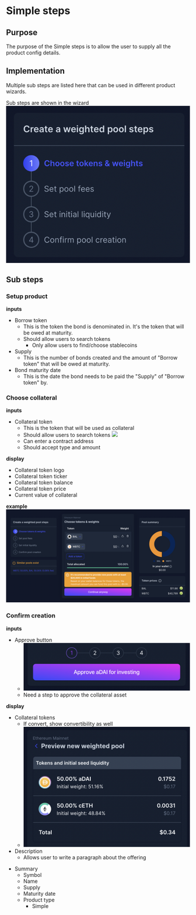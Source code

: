 # Simple steps

## Purpose

The purpose of the Simple steps is to allow the user to supply all the product config details.

## Implementation

Multiple sub steps are listed here that can be used in different product wizards.

Sub steps are shown in the wizard
![](../../../../assets/balancer/wizard_steps.png)

## Sub steps

### Setup product

**inputs**

- Borrow token
  - This is the token the bond is denominated in. It's the token that will be owed at maturity.
  - Should allow users to search tokens
    - Only allow users to find/choose stablecoins
- Supply
  - This is the number of bonds created and the amount of "Borrow token" that will be owed at maturity.
- Bond maturity date
  - This is the date the bond needs to be paid the "Supply" of "Borrow token" by.

### Choose collateral

**inputs**

- Collateral token
  - This is the token that will be used as collateral
  - Should allow users to search tokens
    ![](../../../assets/balancer/token_search.png)
  - Can enter a contract address
  - Should accept type and amount

**display**

- Collateral token logo
- Collateral token ticker
- Collateral token balance
- Collateral token price
- Current value of collateral

**example**
![](../../../../assets/balancer/pool_creation_tokens.png)

### Confirm creation

**inputs**

- Approve button
  - ![](../../../../assets/balancer/approve_steps.png)
  - Need a step to approve the collateral asset

**display**

- Collateral tokens
  - If convert, show convertibility as well
  - ![](../../../../assets/balancer/collateral_summary.png)
- Description
  - Allows user to write a paragraph about the offering

* Summary
  - Symbol
  - Name
  - Supply
  - Maturity date
  - Product type
    - Simple

